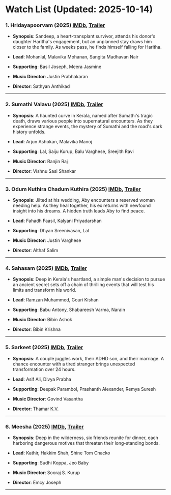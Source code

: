 # Watch List (Updated: 2025-10-14)

### 1. **Hridayapoorvam** (2025) [IMDb](https://www.imdb.com/title/tt30818546/), [Trailer](https://www.youtube.com/watch?v=B4-Xhaajyok)

- **Synopsis**: Sandeep, a heart-transplant survivor, attends his donor's daughter Haritha's engagement, but an unplanned stay draws him closer to the family. As weeks pass, he finds himself falling for Haritha.

- **Lead**: Mohanlal, Malavika Mohanan, Sangita Madhavan Nair
- **Supporting**: Basil Joseph, Meera Jasmine
- **Music Director**: Justin Prabhakaran
- **Director**: Sathyan Anthikad

---

### 2. **Sumathi Valavu** (2025) [IMDb](https://www.imdb.com/title/tt33037773/), [Trailer](https://www.youtube.com/watch?v=BdSgJv7nsTE)

- **Synopsis**: A haunted curve in Kerala, named after Sumathi's tragic death, draws various people into supernatural encounters. As they experience strange events, the mystery of Sumathi and the road's dark history unfolds.

- **Lead**: Arjun Ashokan, Malavika Manoj
- **Supporting**: Lal, Saiju Kurup, Balu Varghese, Sreejith Ravi
- **Music Director**: Ranjin Raj
- **Director**: Vishnu Sasi Shankar

---

### 3. **Odum Kuthira Chadum Kuthira** (2025) [IMDb](https://www.imdb.com/title/tt22001978/), [Trailer](https://www.youtube.com/watch?v=l275FrBatio)

- **Synopsis**: Jilted at his wedding, Aby encounters a reserved woman needing help. As they heal together, his ex returns with newfound insight into his dreams. A hidden truth leads Aby to find peace.

- **Lead**: Fahadh Faasil, Kalyani Priyadarshan
- **Supporting**: Dhyan Sreenivasan, Lal
- **Music Director**: Justin Varghese
- **Director**: Althaf Salim

---

### 4. **Sahasam** (2025) [IMDb](https://www.imdb.com/title/tt35613198/), [Trailer](https://www.youtube.com/watch?v=kY4UOqOul7o)

- **Synopsis**: Deep in Kerala's heartland, a simple man's decision to pursue an ancient secret sets off a chain of thrilling events that will test his limits and transform his world.

- **Lead**: Ramzan Muhammed, Gouri Kishan
- **Supporting**: Babu Antony, Shabareesh Varma, Narain
- **Music Director**: Bibin Ashok
- **Director**: Bibin Krishna

---

### 5. **Sarkeet** (2025) [IMDb](https://www.imdb.com/title/tt34757142/), [Trailer](https://www.youtube.com/watch?v=vFRKz019F7U)

- **Synopsis**: A couple juggles work, their ADHD son, and their marriage. A chance encounter with a tired stranger brings unexpected transformation over 24 hours.

- **Lead**: Asif Ali, Divya Prabha
- **Supporting**: Deepak Parambol, Prashanth Alexander, Remya Suresh
- **Music Director**: Govind Vasantha
- **Director**: Thamar K.V.

---

### 6. **Meesha** (2025) [IMDb](https://en.wikipedia.org/wiki/Meesha_%28film%29), [Trailer](https://www.youtube.com/watch?v=BWYB2s_SLck)

- **Synopsis**: Deep in the wilderness, six friends reunite for dinner, each harboring dangerous motives that threaten their long-standing bonds.

- **Lead**: Kathir, Hakkim Shah, Shine Tom Chacko
- **Supporting**: Sudhi Koppa, Jeo Baby
- **Music Director**: Sooraj S. Kurup
- **Director**: Emcy Joseph

---

